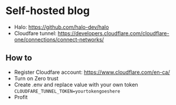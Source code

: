 # Self-hosted blog

- Halo: https://github.com/halo-dev/halo
- Cloudfare tunnel: https://developers.cloudflare.com/cloudflare-one/connections/connect-networks/

## How to
- Register Cloudfare account: https://www.cloudflare.com/en-ca/
- Turn on Zero trust
- Create .env and replace value with your own token `CLOUDFARE_TUNNEL_TOKEN=yourtokengoeshere`
- Profit
